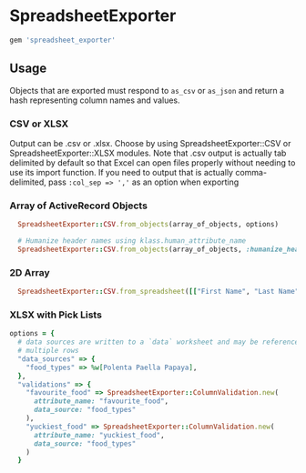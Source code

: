 # SpreadsheetExporter

```ruby
gem 'spreadsheet_exporter'
```


## Usage

Objects that are exported must respond to ```as_csv``` or ```as_json``` and return a hash
representing column names and values.

### CSV or XLSX
Output can be .csv or .xlsx. Choose by using SpreadsheetExporter::CSV or SpreadsheetExporter::XLSX modules.
Note that .csv output is actually tab delimited by default so that Excel can
open files properly without needing to use its import function. If you need to output
that is actually comma-delimited, pass ```:col_sep => ','``` as an option when exporting

### Array of ActiveRecord Objects
```ruby
  SpreadsheetExporter::CSV.from_objects(array_of_objects, options)

  # Humanize header names using klass.human_attribute_name
  SpreadsheetExporter::CSV.from_objects(array_of_objects, :humanize_headers_class => User)
```

### 2D Array
```ruby
  SpreadsheetExporter::CSV.from_spreadsheet([["First Name", "Last Name"], ["Bob", "Hoskins"], ["Roger", "Rabbit"]])
```

### XLSX with Pick Lists

```ruby
options = {
  # data sources are written to a `data` worksheet and may be referenced by
  # multiple rows
  "data_sources" => {
    "food_types" => %w[Polenta Paella Papaya],
  },
  "validations" => {
    "favourite_food" => SpreadsheetExporter::ColumnValidation.new(
      attribute_name: "favourite_food",
      data_source: "food_types"
    ),
    "yuckiest_food" => SpreadsheetExporter::ColumnValidation.new(
      attribute_name: "yuckiest_food",
      data_source: "food_types"
    )
  }
```
